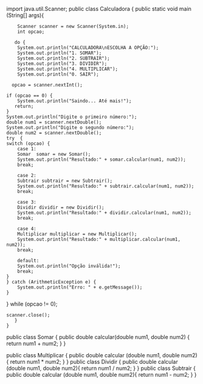 import java.util.Scanner;
public class Calculadora {
    public static void main (String[] args){
      
        Scanner scanner = new Scanner(System.in);
        int opcao;

       do { 
        System.out.println("CALCULADORA\nESCOLHA A OPÇÃO:");
        System.out.println("1. SOMAR");
        System.out.println("2. SUBTRAIR");
        System.out.println("3. DIVIDIR");
        System.out.println("4. MULTIPLICAR");
        System.out.println("0. SAIR");

      opcao = scanner.nextInt();

    if (opcao == 0) {
        System.out.println("Saindo... Até mais!");
       return; 
    }
    System.out.println("Digite o primeiro número:");
    double num1 = scanner.nextDouble();
    System.out.println("Digite o segundo número:");
    double num2 = scanner.nextDouble();
    try  {
    switch (opcao) {
        case 1:
        Somar  somar = new Somar();
        System.out.println("Resultado:" + somar.calcular(num1, num2));
        break;
        
        case 2:
        Subtrair subtrair = new Subtrair();
        System.out.println("Resultado:" + subtrair.calcular(num1, num2));
        break;

        case 3:
        Dividir dividir = new Dividir();
        System.out.println("Resultado:" + dividir.calcular(num1, num2)); 
        break;

        case 4:
        Multiplicar multiplicar = new Multiplicar();
        System.out.println("Resultado:" + multiplicar.calcular(num1, num2));
        break;

        default:
        System.out.println("Opção inválida!");
        break;
    }
    } catch (ArithmeticException e) {
        System.out.println("Erro: " + e.getMessage());
    }
    
}   while (opcao != 0);
    
    scanner.close();
       }
    }

public class Somar {
    public double calcular(double num1, double num2) {
        return num1 + num2;
    }
}

public class Multiplicar {
    public double calcular (double num1, double num2){
        return num1 * num2;
    }
}
public class Dividir {
    public double calcular (double num1,  double num2){
        return num1 / num2;
    }
}
public class Subtrair {
    public double calcular (double num1, double num2){
        return num1 - num2;
    }
}


